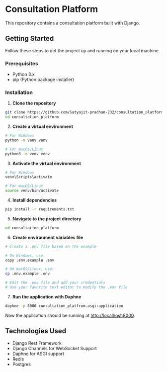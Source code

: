 # Consultation Platform

This repository contains a consultation platform built with Django.

## Getting Started

Follow these steps to get the project up and running on your local machine.

### Prerequisites

- Python 3.x
- pip (Python package installer)

### Installation

1. **Clone the repository**

```bash
git clone https://github.com/Satyajit-pradhan-232/consultation_platform.git
cd consultation_platform
```

2. **Create a virtual environment**

```bash
# For Windows
python -m venv venv

# For macOS/Linux
python3 -m venv venv
```

3. **Activate the virtual environment**

```bash
# For Windows
venv\Scripts\activate

# For macOS/Linux
source venv/bin/activate
```

4. **Install dependencies**

```bash
pip install -r requirements.txt
```

5. **Navigate to the project directory**

```bash
cd consultation_platform
```

6. **Create environment variables file**

```bash
# Create a .env file based on the example

# On Windows, use:
copy .env.example .env

# On macOS/Linux, use:
cp .env.example .env

# Edit the .env file and add your credentials
# Use your favorite text editor to modify the .env file
```

7. **Run the application with Daphne**

```bash
daphne -p 8000 consultation_platfrom.asgi:application
```

Now the application should be running at [http://localhost:8000](http://localhost:8000).

## Technologies Used

- Django Rest Framework
- Django Channels for WebSocket Support
- Daphne for ASGI support
- Redis
- Postgres
